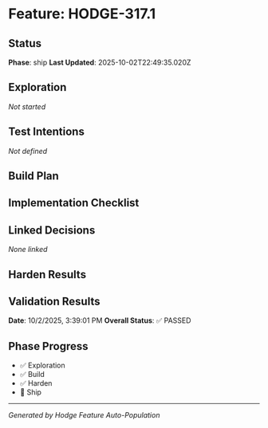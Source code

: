 # Feature: HODGE-317.1

## Status
**Phase**: ship
**Last Updated**: 2025-10-02T22:49:35.020Z

## Exploration
_Not started_

## Test Intentions
_Not defined_

## Build Plan
## Implementation Checklist


## Linked Decisions
_None linked_

## Harden Results
## Validation Results
**Date**: 10/2/2025, 3:39:01 PM
**Overall Status**: ✅ PASSED




## Phase Progress
- ✅ Exploration
- ✅ Build
- ✅ Harden
- 🔄 Ship

---
_Generated by Hodge Feature Auto-Population_
